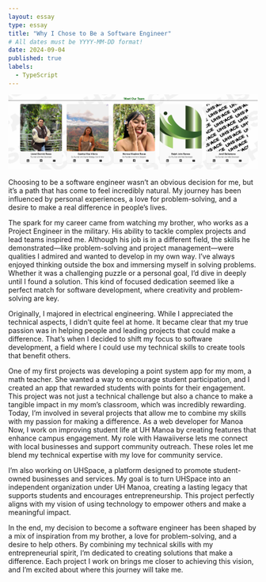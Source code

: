 ```yaml
---
layout: essay
type: essay
title: "Why I Chose to Be a Software Engineer"
# All dates must be YYYY-MM-DD format!
date: 2024-09-04
published: true
labels:
  - TypeScript
---
```

<img class="img-fluid" src="../img/UHSpaceAbout.png">

Choosing to be a software engineer wasn’t an obvious decision for me, but it’s a path that has come to feel incredibly natural. My journey has been influenced by personal experiences, a love for problem-solving, and a desire to make a real difference in people’s lives.

The spark for my career came from watching my brother, who works as a Project Engineer in the military. His ability to tackle complex projects and lead teams inspired me. Although his job is in a different field, the skills he demonstrated—like problem-solving and project management—were qualities I admired and wanted to develop in my own way.
I’ve always enjoyed thinking outside the box and immersing myself in solving problems. Whether it was a challenging puzzle or a personal goal, I’d dive in deeply until I found a solution. This kind of focused dedication seemed like a perfect match for software development, where creativity and problem-solving are key.

Originally, I majored in electrical engineering. While I appreciated the technical aspects, I didn’t quite feel at home. It became clear that my true passion was in helping people and leading projects that could make a difference. That’s when I decided to shift my focus to software development, a field where I could use my technical skills to create tools that benefit others.

One of my first projects was developing a point system app for my mom, a math teacher. She wanted a way to encourage student participation, and I created an app that rewarded students with points for their engagement. This project was not just a technical challenge but also a chance to make a tangible impact in my mom’s classroom, which was incredibly rewarding.
Today, I’m involved in several projects that allow me to combine my skills with my passion for making a difference. As a web developer for Manoa Now, I work on improving student life at UH Manoa by creating features that enhance campus engagement. My role with Hawaiiverse lets me connect with local businesses and support community outreach. These roles let me blend my technical expertise with my love for community service.

I’m also working on UHSpace, a platform designed to promote student-owned businesses and services. My goal is to turn UHSpace into an independent organization under UH Manoa, creating a lasting legacy that supports students and encourages entrepreneurship. This project perfectly aligns with my vision of using technology to empower others and make a meaningful impact.

In the end, my decision to become a software engineer has been shaped by a mix of inspiration from my brother, a love for problem-solving, and a desire to help others. By combining my technical skills with my entrepreneurial spirit, I’m dedicated to creating solutions that make a difference. Each project I work on brings me closer to achieving this vision, and I’m excited about where this journey will take me.

